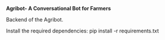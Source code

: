 **Agribot- A Conversational Bot for Farmers**

Backend of the Agribot.

Install the required dependencies:
pip install -r requirements.txt
